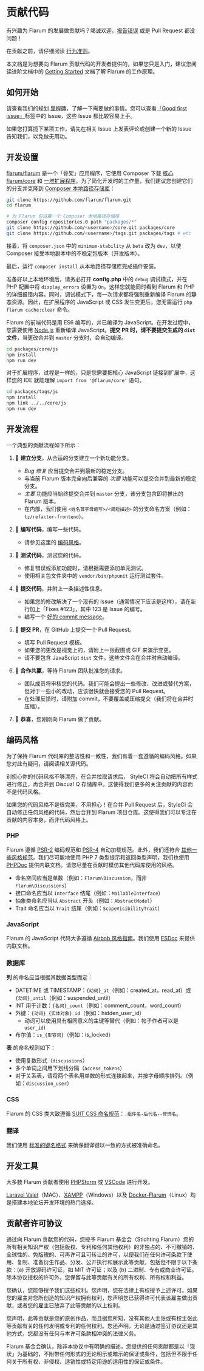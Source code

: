 <template>
  <processing class="blue"></processing>
</template>

# 贡献代码

有兴趣为 Flarum 的发展做贡献吗？竭诚欢迎，[报告错误](bugs.md) 或是 Pull Request 都没问题！

在贡献之前，请仔细阅读 [行为准则](code-of-conduct.md)。

本文档是为想要向 Flarum 贡献代码的开发者提供的，如果您只是入门，建议您阅读进阶文档中的 [Getting Started](https://flarum.org/extend/start.md) 文档了解 Flarum 的工作原理。

## 如何开始

请查看我们的规划 [里程碑](https://github.com/flarum/core/milestones)，了解一下需要做的事情。您可以查看[「Good first issue」](https://github.com/flarum/core/labels/Good%20first%20issue)标签中的 Issue，这些 Issue 都比较容易上手。

如果您打算揽下某项工作，请先在相关 Issue 上发表评论或创建一个新的 Issue 告知我们，以免做无用功。

## 开发设置

[flarum/flarum](https://github.com/flarum/flarum) 是一个「骨架」应用程序，它使用 Composer 下载 [核心 flarum/core](https://github.com/flarum/core) 和 [一堆扩展程序](https://github.com/flarum)。为了简化开发时的工作量，我们建议您创建它们的分支并克隆到 [Composer 本地路径存储库](https://getcomposer.org/doc/05-repositories.md#path)：

```bash
git clone https://github.com/flarum/flarum.git
cd flarum

# 为 Flarum 包设置一个 Composer 本地路径存储库
composer config repositories.0 path "packages/*"
git clone https://github.com/<username>/core.git packages/core
git clone https://github.com/<username>/tags.git packages/tags # etc
```

接着，将 `composer.json` 中的 `minimum-stability` 从 `beta` 改为 `dev`，以使 Composer 接受本地副本中的不稳定包版本（开发版本）。

最后，运行 `composer install` 从本地路径存储库完成插件安装。

准备好以上本地环境后，请务必打开 **config.php** 中的 `debug` 调试模式，并在 PHP 配置中将 `display_errors` 设置为 `On`。这样您就能同时看到 Flarum 和 PHP 的详细报错内容。同时，调试模式下，每一次请求都将强制重新编译 Flarum 的静态资源。因此，在扩展程序的 JavaScript 或 CSS 发生变更后，您无需运行 `php flarum cache:clear` 命令。

Flarum 的前端代码是用 ES6 编写的，并已编译为 JavaScript。在开发过程中，您需要使用 [Node.js](https://nodejs.org/) 重新编译 JavaScript。**提交 PR 时，请不要提交生成的 `dist` 文件**，当更改合并到 `master` 分支时，会自动编译。

```bash
cd packages/core/js
npm install
npm run dev
```

对于扩展程序，过程是一样的，只是您需要把核心 JavaScript 链接到扩展中，这样您的 IDE 就能理解 `import from '@flarum/core'` 语句。

```bash
cd packages/tags/js
npm install
npm link ../../core/js
npm run dev
```

## 开发流程

一个典型的贡献流程如下所示：

1. 🌳 **建立分支**，从合适的分支建立一个新功能分支。
    * *Bug 修复* 应当提交合并到最新的稳定分支。
    * 与当前 Flarum 版本完全向后兼容的 *次要* 功能可以提交合并到最新的稳定分支。
    * *主要* 功能应当始终提交合并到 `master` 分支，该分支包含即将推出的 Flarum 版本。
    * 在内部，我们使用 `<姓名首字母缩写>/<简短描述>` 的分支命名方案（例如：`tz/refactor-frontend`）。

2. 🔨 **编写代码**，编写一些代码。
    * 请参见这里的 [编码风格](#编码风格)。

3. 🚦 **测试代码**，测试您的代码。
    * 修复错误或添加功能时，请根据需要添加单元测试。
    * 使用相关包文件夹中的 `vendor/bin/phpunit` 运行测试套件。

<!--
   * 点击 [这里](link-to-core/tests/README.md) 查看有关 Flarum 测试的更多信息。
-->

4. 💾 **提交代码**，并附上一条描述性信息。
    * 如果您的修改解决了一个现有的 Issue（通常情况下应该是这样），请在新行加上「Fixes #123」，其中 123 是 Issue 的编号。
    * 编写一个 [好的 commit message](https://tbaggery.com/2008/04/19/a-note-about-git-commit-messages.html)。

5. 🎁 **提交 PR**，在 GitHub 上提交一个 Pull Request。
    * 填写 Pull Request 模板。
    * 如果您的更改是视觉上的，请附上一张截图或 GIF 来演示变更。
    * 请不要包含 JavaScript `dist` 文件。这些文件会在合并时自动编译。

6. 🤝 **合作共赢**，等待 Flarum 团队批准您的请求。
    * 团队成员将审核您的代码。我们可能会提出一些修改、改进或替代方案，但对于一些小的改动，应该很快就会接受您的 Pull Request。
    * 在处理反馈时，请附加 commit，不要覆盖或压缩提交（我们将在合并时压缩）。

7. 🕺 **恭喜**，您刚刚向 Flarum 做了贡献。

## 编码风格

为了保持 Flarum 代码库的整洁性和一致性，我们有着一套遵循的编码风格。如果您对此有疑问，请阅读相关源代码。

别担心你的代码风格不够漂亮，在合并拉取请求后， StyleCI 将会自动把所有样式进行修正，再合并到 Discuz! Q 存储库中。这使得我们更多的关注贡献的内容而不是代码风格。

如果您的代码风格不是很完美，不用担心！在合并 Pull Request 后，StyleCI 会自动修正任何风格的代码，然后合并到 Flarum 项目仓库。这使得我们可以专注在贡献的内容本身，而非代码风格上。

### PHP

Flarum 遵循 [PSR-2](https://github.com/php-fig/fig-standards/blob/master/accepted/PSR-2-coding-style-guide.md) 编码规范和 [PSR-4](https://github.com/php-fig/fig-standards/blob/master/accepted/PSR-4-autoloader.md) 自动加载规范。此外，我们还符合 [其他一些风格规范](https://github.com/flarum/core/blob/master/.styleci.yml)。我们尽可能地使用 PHP 7 类型提示和返回类型声明，我们也使用 [PHPDoc](https://docs.phpdoc.org/) 提供内联文档。请您尽量在贡献时模仿其他代码库使用的风格。

* 命名空间应当是单数（例如：`Flarum\Discussion`，而非 `Flarum\Discussions`）
* 接口命名应当以 `Interface` 结尾（例如：`MailableInterface`）
* 抽象类命名应当以 `Abstract` 开头（例如：`AbstractModel`）
* Trait 命名应当以 `Trait` 结尾（例如：`ScopeVisibilityTrait`）

### JavaScript

Flarum 的 JavaScript 代码大多遵循 [Airbnb 风格指南](https://github.com/airbnb/javascript)。我们使用 [ESDoc](https://esdoc.org/manual/tags.html) 来提供内联文档。

### 数据库

**列** 的命名应当根据其数据类型而定：
* DATETIME 或 TIMESTAMP：`{动词}_at`（例如：created_at，read_at）或 `{动词}_until`（例如：suspended_until）
* INT 用于计数：`{名词}_count`（例如：comment_count，word_count）
* 外键：`{动词}_{实体对象}_id`（例如：hidden_user_id）
    * 动词可以使用具有相同意义的主键等替代（例如：帖子作者可以是 `user_id`)
* 布尔值：`is_{形容词}`（例如：is_locked）

**表** 的命名规则如下：
* 使用复数形式（`discussions`）
* 多个单词之间用下划线分隔（`access_tokens`）
* 对于关系表，请将两个表名用单数的形式连接起来，并按字母顺序排列。（例如：`discussion_user`）

### CSS

Flarum 的 CSS 类大致遵循 [SUIT CSS 命名规范](https://github.com/suitcss/suit/blob/master/doc/naming-conventions.md)：`.组件名-后代名--修饰名`。

### 翻译

我们使用 [标准的键名格式](/extend/i18n.md#appendix-a-standard-key-format) 来确保翻译键以一致的方式被准确命名。

## 开发工具

大多数 Flarum 贡献者使用 [PHPStorm](https://www.jetbrains.com/phpstorm/download/) 或 [VSCode](https://code.visualstudio.com/) 进行开发。

[Laravel Valet](https://laravel.com/docs/master/valet)（MAC）、[XAMPP](https://www.apachefriends.org/index.html)（Windows）以及 [Docker-Flarum](https://github.com/mondediefr/docker-flarum)（Linux）均是搭建本地论坛开发环境的热门选择。

## 贡献者许可协议

通过向 Flarum 贡献您的代码，您授予 Flarum 基金会（Stichting Flarum）您的所有相关知识产权（包括版权、专利和任何其他权利）的非独占的、不可撤销的、全球性的、免版税的、可再许可且可转让的许可，以便我们在任何许可条款下使用、复制、准备衍生作品、分发、公开执行和展示此等贡献，包括但不限于以下条款：(a) 开放源码许可证，如 MIT 许可证；以及 (b) 二进制、专有或商业许可证。除本协议授权的许可外，您保留与此等贡献有关的所有权利、所有权和利益。

您确认，您能够授予我们这些权利。您声明，您在法律上有权授予上述许可。如果您的雇主对您所创造的知识产权拥有权利，您声明您已获得许可代表该雇主做出贡献，或者您的雇主已放弃了此等贡献的以上权利。

您声明，此等贡献是您的原创作品，而且据您所知，没有其他人主张或有权主张此等贡献有关的任何发明或专利的任何权利。您还声明，无论是通过签订协议还是其他方式，您都没有任何与本许可条款相冲突的法律义务。

Flarum 基金会确认，除非本协议中有明确的描述，您提供的任何贡献都是以「现状」为基础的，不附带任何形式的无论明示或暗示的保证或条件，包括但不限于任何关于所有权、非侵权、适销性或特定用途的适用性的保证或条件。
